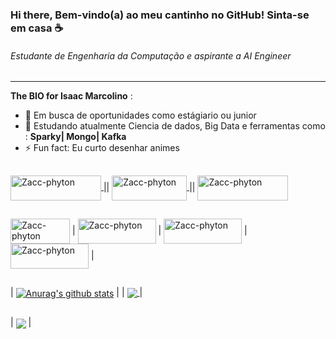 ### Hi there, Bem-vindo(a) ao meu cantinho no GitHub! Sinta-se em casa ☕
###### Estudante de Engenharia da Computação e aspirante a AI Engineer

---------------------------------------------------------------------------

**The BIO for Isaac Marcolino** :

- 🔭 Em busca de oportunidades como estágiario ou junior 
- 🌱 Estudando atualmente Ciencia de dados, Big Data e ferramentas como : **Sparky| Mongo| Kafka**
- ⚡ Fun fact: Eu curto desenhar animes 

##

<a href="mailto:isaacfm7077@gmail.com" target="_blank"> <img align="center" alt="Zacc-phyton" height="40" width="145" src= "https://img.shields.io/badge/Gmail-D14836?style=for-the-badge&logo=gmail&logoColor=white"> </a> ||
<a href="https://www.kaggle.com/zaccmarc" target="_blank">
    <img align="center" alt="Zacc-phyton" height="40" width="120" src="https://img.shields.io/badge/Kaggle-20BEFF?style=for-the-badge&logo=Kaggle&logoColor=white"> 
</a> ||
    <a href="www.linkedin.com/in/isaac-marcolino" target="_blank"> <img align="center" alt="Zacc-phyton" height="40" width="145" src= "https://img.shields.io/badge/LinkedIn-0077B5?style=for-the-badge&logo=linkedin&logoColor=white" > 
</a> 

##

<img align="center" alt="Zacc-phyton" height="40" width="95" src= "https://img.shields.io/badge/R-276DC3?style=for-the-badge&logo=r&logoColor=white"> |
<img align="center" alt="Zacc-phyton" height="40" width="125" src= "https://img.shields.io/badge/Python-14354C?style=for-the-badge&logo=python&logoColor=white"> |
<img align="center" alt="Zacc-phyton" height="40" width="125" src="https://img.shields.io/badge/MySQL-00000F?style=for-the-badge&logo=mysql&logoColor=white"> |
<img align="center" alt="Zacc-phyton" height="40" width="125" src="https://img.shields.io/badge/MongoDB-4EA94B?style=for-the-badge&logo=mongodb&logoColor=white"> |


##

| <a href="https://github.com/zaccmarc/"><img align="center" src="https://github-readme-stats.vercel.app/api?username=zaccmarc&show_icons=true&theme=transparent&hide_border=true" alt="Anurag's github stats" /></a> | |
  <a href="https://github.com/zaccmarc/"><img align="center" src= "https://github-readme-stats.vercel.app/api/top-langs/?username=zaccmarc&layout=compact&theme=transparent&hide_border=true" /> </a> |
  
##

|  <a href="https://github.com/zaccmarc/zaccmarc"><img align="center" src="https://github-readme-stats.vercel.app/api/pin/?username=zaccmarc&&theme=transparent&show_owner=true&repo=zaccmarc"/></a> |
 
 

